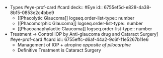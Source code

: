 - Types #eye-prof-card #card
  deck:: #Eye
  id:: 6755ef5d-e828-4a38-8b15-0853e2c4bbe9
	- [[Phacolytic Glaucoma]]
	  logseq.order-list-type:: number
	- [[Phacomorphic Glaucoma]]
	  logseq.order-list-type:: number
	- [[Phacoanaphylactic Glaucoma]]
	  logseq.order-list-type:: number
- Treatment -> Control IOP by Anti-glaucoma drug and  Cataract Surgery] #eye-prof-card #card
  id:: 6755effc-d6af-44a2-9c6f-f1e5267b11e6
	- Management of IOP + atropine
	  *opposite of pilocarpine*
	- Definitive Treatment is Cataract Surgery